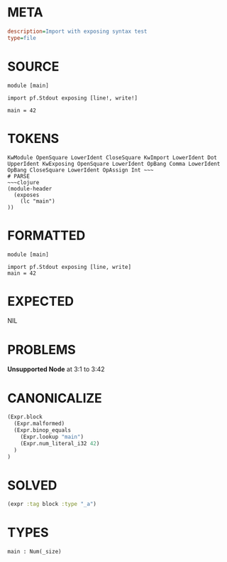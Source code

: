 # META
~~~ini
description=Import with exposing syntax test
type=file
~~~
# SOURCE
~~~roc
module [main]

import pf.Stdout exposing [line!, write!]

main = 42
~~~
# TOKENS
~~~text
KwModule OpenSquare LowerIdent CloseSquare KwImport LowerIdent Dot UpperIdent KwExposing OpenSquare LowerIdent OpBang Comma LowerIdent OpBang CloseSquare LowerIdent OpAssign Int ~~~
# PARSE
~~~clojure
(module-header
  (exposes
    (lc "main")
))
~~~
# FORMATTED
~~~roc
module [main]

import pf.Stdout exposing [line, write]
main = 42
~~~
# EXPECTED
NIL
# PROBLEMS
**Unsupported Node**
at 3:1 to 3:42

# CANONICALIZE
~~~clojure
(Expr.block
  (Expr.malformed)
  (Expr.binop_equals
    (Expr.lookup "main")
    (Expr.num_literal_i32 42)
  )
)
~~~
# SOLVED
~~~clojure
(expr :tag block :type "_a")
~~~
# TYPES
~~~roc
main : Num(_size)
~~~
